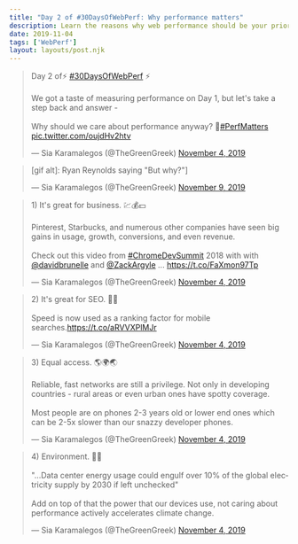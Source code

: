 ```yaml
---
title: "Day 2 of #30DaysOfWebPerf: Why performance matters"
description: Learn the reasons why web performance should be your priority.
date: 2019-11-04
tags: ['WebPerf']
layout: layouts/post.njk
---
```


<blockquote class="twitter-tweet"><p lang="en" dir="ltr">Day 2 of⚡️ <a href="https://twitter.com/hashtag/30DaysOfWebPerf?src=hash&amp;ref_src=twsrc%5Etfw">#30DaysOfWebPerf</a> ⚡️<br><br>We got a taste of measuring performance on Day 1, but let&#39;s take a step back and answer - <br><br>Why should we care about performance anyway? 🤔<a href="https://twitter.com/hashtag/PerfMatters?src=hash&amp;ref_src=twsrc%5Etfw">#PerfMatters</a> <a href="https://t.co/oujdHv2htv">pic.twitter.com/oujdHv2htv</a></p>&mdash; Sia Karamalegos (@TheGreenGreek) <a href="https://twitter.com/TheGreenGreek/status/1191381707699699712?ref_src=twsrc%5Etfw">November 4, 2019</a></blockquote>

<blockquote class="twitter-tweet" data-conversation="none"><p lang="en" dir="ltr">[gif alt]: Ryan Reynolds saying &quot;But why?&quot;]</p>&mdash; Sia Karamalegos (@TheGreenGreek) <a href="https://twitter.com/TheGreenGreek/status/1193049718835863552?ref_src=twsrc%5Etfw">November 9, 2019</a></blockquote>

<blockquote class="twitter-tweet" data-conversation="none"><p lang="en" dir="ltr">1) It&#39;s great for business. 💹💰💵<br><br>Pinterest, Starbucks, and numerous other companies have seen big gains in usage, growth, conversions, and even revenue. <br><br>Check out this video from <a href="https://twitter.com/hashtag/ChromeDevSummit?src=hash&amp;ref_src=twsrc%5Etfw">#ChromeDevSummit</a> 2018 with with <a href="https://twitter.com/davidbrunelle?ref_src=twsrc%5Etfw">@davidbrunelle</a> and <a href="https://twitter.com/ZackArgyle?ref_src=twsrc%5Etfw">@ZackArgyle</a> ... <a href="https://t.co/FaXmon97Tp">https://t.co/FaXmon97Tp</a></p>&mdash; Sia Karamalegos (@TheGreenGreek) <a href="https://twitter.com/TheGreenGreek/status/1191381708928692226?ref_src=twsrc%5Etfw">November 4, 2019</a></blockquote>

<blockquote class="twitter-tweet" data-conversation="none"><p lang="en" dir="ltr">2) It&#39;s great for SEO. 🥇🔎<br><br>Speed is now used as a ranking factor for mobile searches.<a href="https://t.co/aRVVXPlMJr">https://t.co/aRVVXPlMJr</a></p>&mdash; Sia Karamalegos (@TheGreenGreek) <a href="https://twitter.com/TheGreenGreek/status/1191381710002360321?ref_src=twsrc%5Etfw">November 4, 2019</a></blockquote>

<blockquote class="twitter-tweet" data-conversation="none"><p lang="en" dir="ltr">3) Equal access. 🌎🌍🌏<br><br>Reliable, fast networks are still a privilege. Not only in developing countries - rural areas or even urban ones have spotty coverage.<br><br>Most people are on phones 2-3 years old or lower end ones which can be 2-5x slower than our snazzy developer phones.</p>&mdash; Sia Karamalegos (@TheGreenGreek) <a href="https://twitter.com/TheGreenGreek/status/1191381710719586305?ref_src=twsrc%5Etfw">November 4, 2019</a></blockquote>

<blockquote class="twitter-tweet" data-conversation="none"><p lang="en" dir="ltr">4) Environment. 🌿🔥<br><br>&quot;...Data center energy usage could engulf over 10% of the global electricity supply by 2030 if left unchecked&quot;<br><br>Add on top of that the power that our devices use, not caring about performance actively accelerates climate change.</p>&mdash; Sia Karamalegos (@TheGreenGreek) <a href="https://twitter.com/TheGreenGreek/status/1191381711466221569?ref_src=twsrc%5Etfw">November 4, 2019</a></blockquote> <script async src="https://platform.twitter.com/widgets.js" charset="utf-8"></script>
